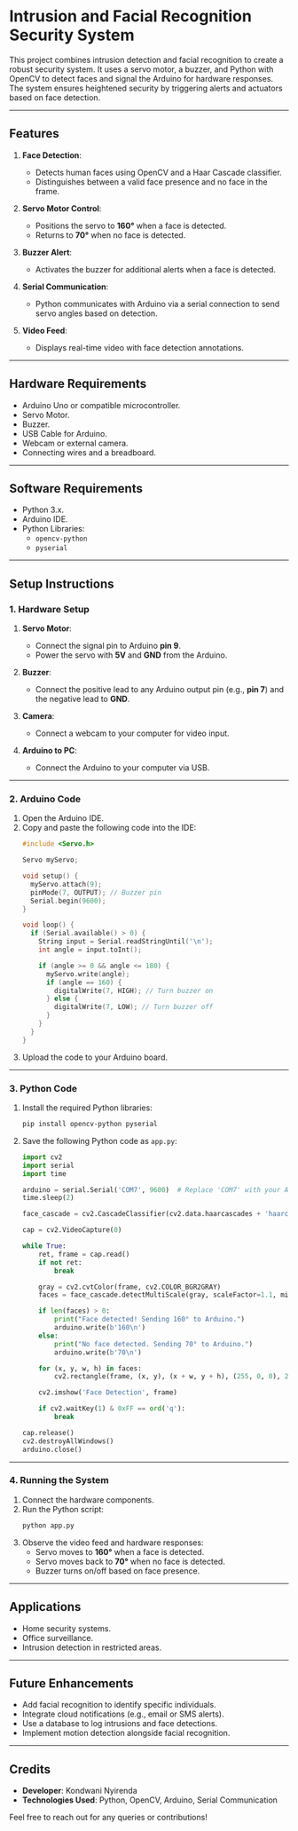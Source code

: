 
# **Intrusion and Facial Recognition Security System**

This project combines intrusion detection and facial recognition to create a robust security system. It uses a servo motor, a buzzer, and Python with OpenCV to detect faces and signal the Arduino for hardware responses. The system ensures heightened security by triggering alerts and actuators based on face detection.

---

## **Features**
1. **Face Detection**:
   - Detects human faces using OpenCV and a Haar Cascade classifier.
   - Distinguishes between a valid face presence and no face in the frame.
   
2. **Servo Motor Control**:
   - Positions the servo to **160°** when a face is detected.
   - Returns to **70°** when no face is detected.

3. **Buzzer Alert**:
   - Activates the buzzer for additional alerts when a face is detected.

4. **Serial Communication**:
   - Python communicates with Arduino via a serial connection to send servo angles based on detection.

5. **Video Feed**:
   - Displays real-time video with face detection annotations.

---

## **Hardware Requirements**
- Arduino Uno or compatible microcontroller.
- Servo Motor.
- Buzzer.
- USB Cable for Arduino.
- Webcam or external camera.
- Connecting wires and a breadboard.

---

## **Software Requirements**
- Python 3.x.
- Arduino IDE.
- Python Libraries:
  - `opencv-python`
  - `pyserial`

---

## **Setup Instructions**

### **1. Hardware Setup**
1. **Servo Motor**:
   - Connect the signal pin to Arduino **pin 9**.
   - Power the servo with **5V** and **GND** from the Arduino.

2. **Buzzer**:
   - Connect the positive lead to any Arduino output pin (e.g., **pin 7**) and the negative lead to **GND**.

3. **Camera**:
   - Connect a webcam to your computer for video input.

4. **Arduino to PC**:
   - Connect the Arduino to your computer via USB.

---

### **2. Arduino Code**
1. Open the Arduino IDE.
2. Copy and paste the following code into the IDE:
   ```cpp
   #include <Servo.h>

   Servo myServo;

   void setup() {
     myServo.attach(9);
     pinMode(7, OUTPUT); // Buzzer pin
     Serial.begin(9600);
   }

   void loop() {
     if (Serial.available() > 0) {
       String input = Serial.readStringUntil('\n');
       int angle = input.toInt();

       if (angle >= 0 && angle <= 180) {
         myServo.write(angle);
         if (angle == 160) {
           digitalWrite(7, HIGH); // Turn buzzer on
         } else {
           digitalWrite(7, LOW); // Turn buzzer off
         }
       }
     }
   }
   ```
3. Upload the code to your Arduino board.

---

### **3. Python Code**
1. Install the required Python libraries:
   ```bash
   pip install opencv-python pyserial
   ```
2. Save the following Python code as `app.py`:
   ```python
   import cv2
   import serial
   import time

   arduino = serial.Serial('COM7', 9600)  # Replace 'COM7' with your Arduino's port
   time.sleep(2)

   face_cascade = cv2.CascadeClassifier(cv2.data.haarcascades + 'haarcascade_frontalface_default.xml')

   cap = cv2.VideoCapture(0)

   while True:
       ret, frame = cap.read()
       if not ret:
           break

       gray = cv2.cvtColor(frame, cv2.COLOR_BGR2GRAY)
       faces = face_cascade.detectMultiScale(gray, scaleFactor=1.1, minNeighbors=5, minSize=(30, 30))

       if len(faces) > 0:
           print("Face detected! Sending 160° to Arduino.")
           arduino.write(b'160\n')
       else:
           print("No face detected. Sending 70° to Arduino.")
           arduino.write(b'70\n')

       for (x, y, w, h) in faces:
           cv2.rectangle(frame, (x, y), (x + w, y + h), (255, 0, 0), 2)

       cv2.imshow('Face Detection', frame)

       if cv2.waitKey(1) & 0xFF == ord('q'):
           break

   cap.release()
   cv2.destroyAllWindows()
   arduino.close()
   ```

---

### **4. Running the System**
1. Connect the hardware components.
2. Run the Python script:
   ```bash
   python app.py
   ```
3. Observe the video feed and hardware responses:
   - Servo moves to **160°** when a face is detected.
   - Servo moves back to **70°** when no face is detected.
   - Buzzer turns on/off based on face presence.

---

## **Applications**
- Home security systems.
- Office surveillance.
- Intrusion detection in restricted areas.

---

## **Future Enhancements**
- Add facial recognition to identify specific individuals.
- Integrate cloud notifications (e.g., email or SMS alerts).
- Use a database to log intrusions and face detections.
- Implement motion detection alongside facial recognition.

---

## **Credits**
- **Developer**: Kondwani Nyirenda 
- **Technologies Used**: Python, OpenCV, Arduino, Serial Communication

Feel free to reach out for any queries or contributions!

